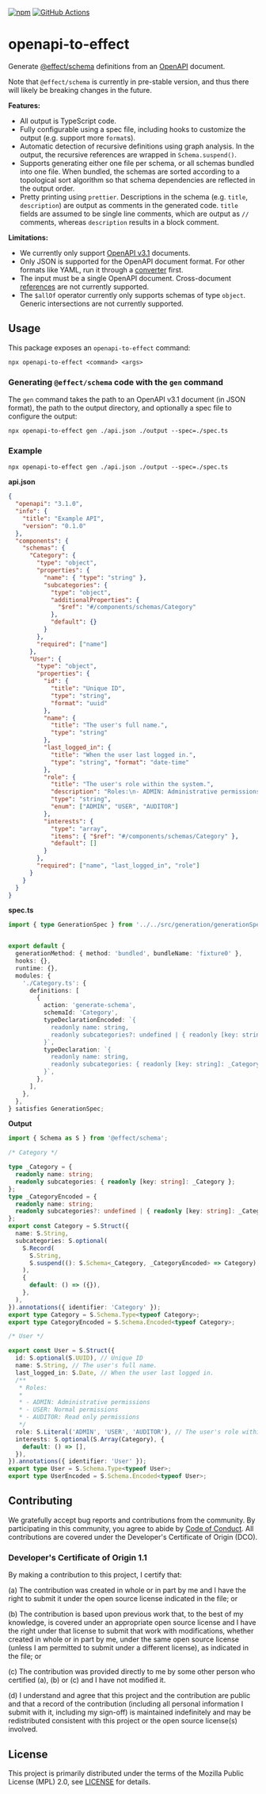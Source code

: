 
[![npm](https://img.shields.io/npm/v/openapi-to-effect.svg?style=flat)](https://www.npmjs.com/package/openapi-to-effect)
[![GitHub Actions](https://github.com/fortanix/openapi-to-effect/actions/workflows/nodejs.yml/badge.svg)](https://github.com/fortanix/openapi-to-effect/actions)

# openapi-to-effect

Generate [@effect/schema](https://www.npmjs.com/package/@effect/schema) definitions from an [OpenAPI](https://www.openapis.org) document.

Note that `@effect/schema` is currently in pre-stable version, and thus there will likely be breaking changes in the future.

**Features:**

- All output is TypeScript code.
- Fully configurable using a spec file, including hooks to customize the output (e.g. support more `format`s).
- Automatic detection of recursive definitions using graph analysis. In the output, the recursive references are wrapped in `Schema.suspend()`.
- Supports generating either one file per schema, or all schemas bundled into one file. When bundled, the schemas are sorted according to a topological sort algorithm so that schema dependencies are reflected in the output order.
- Pretty printing using `prettier`. Descriptions in the schema (e.g. `title`, `description`) are output as comments in the generated code. `title` fields are assumed to be single line comments, which are output as `//` comments, whereas `description` results in a block comment.

**Limitations:**

- We currently only support [OpenAPI v3.1](https://spec.openapis.org/oas/latest.html) documents.
- Only JSON is supported for the OpenAPI document format. For other formats like YAML, run it through a [converter](https://onlineyamltools.com/convert-yaml-to-json) first.
- The input must be a single OpenAPI document. Cross-document [references](https://swagger.io/docs/specification/using-ref/) are not currently supported.
- The `$allOf` operator currently only supports schemas of type `object`. Generic intersections are not currently supported.

## Usage

This package exposes an `openapi-to-effect` command:

```console
npx openapi-to-effect <command> <args>
```

### Generating `@effect/schema` code with the `gen` command

The `gen` command takes the path to an OpenAPI v3.1 document (in JSON format), the path to the output directory, and optionally a spec file to configure the output:

```console
npx openapi-to-effect gen ./api.json ./output --spec=./spec.ts
```

### Example

```console
npx openapi-to-effect gen ./api.json ./output --spec=./spec.ts
```

**api.json**

```json
{
  "openapi": "3.1.0",
  "info": {
    "title": "Example API",
    "version": "0.1.0"
  },
  "components": {
    "schemas": {
      "Category": {
        "type": "object",
        "properties": {
          "name": { "type": "string" },
          "subcategories": {
            "type": "object",
            "additionalProperties": {
              "$ref": "#/components/schemas/Category"
            },
            "default": {}
          }
        },
        "required": ["name"]
      },
      "User": {
        "type": "object",
        "properties": {
          "id": {
            "title": "Unique ID",
            "type": "string",
            "format": "uuid"
          },
          "name": {
            "title": "The user's full name.",
            "type": "string"
          },
          "last_logged_in": {
            "title": "When the user last logged in.",
            "type": "string", "format": "date-time"
          },
          "role": {
            "title": "The user's role within the system.",
            "description": "Roles:\n- ADMIN: Administrative permissions\n- USER: Normal permissions\n- AUDITOR: Read only permissions",
            "type": "string",
            "enum": ["ADMIN", "USER", "AUDITOR"]
          },
          "interests": {
            "type": "array",
            "items": { "$ref": "#/components/schemas/Category" },
            "default": []
          }
        },
        "required": ["name", "last_logged_in", "role"]
      }
    }
  }
}
```

**spec.ts**

```ts
import { type GenerationSpec } from '../../src/generation/generationSpec.ts';


export default {
  generationMethod: { method: 'bundled', bundleName: 'fixture0' },
  hooks: {},
  runtime: {},
  modules: {
    './Category.ts': {
      definitions: [
        {
          action: 'generate-schema',
          schemaId: 'Category',
          typeDeclarationEncoded: `{
            readonly name: string,
            readonly subcategories?: undefined | { readonly [key: string]: _CategoryEncoded }
          }`,
          typeDeclaration: `{
            readonly name: string,
            readonly subcategories: { readonly [key: string]: _Category }
          }`,
        },
      ],
    },
  },
} satisfies GenerationSpec;
```

**Output**

```ts
import { Schema as S } from '@effect/schema';

/* Category */

type _Category = {
  readonly name: string;
  readonly subcategories: { readonly [key: string]: _Category };
};
type _CategoryEncoded = {
  readonly name: string;
  readonly subcategories?: undefined | { readonly [key: string]: _CategoryEncoded };
};
export const Category = S.Struct({
  name: S.String,
  subcategories: S.optional(
    S.Record(
      S.String,
      S.suspend((): S.Schema<_Category, _CategoryEncoded> => Category),
    ),
    {
      default: () => ({}),
    },
  ),
}).annotations({ identifier: 'Category' });
export type Category = S.Schema.Type<typeof Category>;
export type CategoryEncoded = S.Schema.Encoded<typeof Category>;

/* User */

export const User = S.Struct({
  id: S.optional(S.UUID), // Unique ID
  name: S.String, // The user's full name.
  last_logged_in: S.Date, // When the user last logged in.
  /**
   * Roles:
   *
   * - ADMIN: Administrative permissions
   * - USER: Normal permissions
   * - AUDITOR: Read only permissions
   */
  role: S.Literal('ADMIN', 'USER', 'AUDITOR'), // The user's role within the system.
  interests: S.optional(S.Array(Category), {
    default: () => [],
  }),
}).annotations({ identifier: 'User' });
export type User = S.Schema.Type<typeof User>;
export type UserEncoded = S.Schema.Encoded<typeof User>;
```


## Contributing

We gratefully accept bug reports and contributions from the community.
By participating in this community, you agree to abide by [Code of Conduct](./CODE_OF_CONDUCT.md).
All contributions are covered under the Developer's Certificate of Origin (DCO).

### Developer's Certificate of Origin 1.1

By making a contribution to this project, I certify that:

(a) The contribution was created in whole or in part by me and I
have the right to submit it under the open source license
indicated in the file; or

(b) The contribution is based upon previous work that, to the best
of my knowledge, is covered under an appropriate open source
license and I have the right under that license to submit that
work with modifications, whether created in whole or in part
by me, under the same open source license (unless I am
permitted to submit under a different license), as indicated
in the file; or

(c) The contribution was provided directly to me by some other
person who certified (a), (b) or (c) and I have not modified
it.

(d) I understand and agree that this project and the contribution
are public and that a record of the contribution (including all
personal information I submit with it, including my sign-off) is
maintained indefinitely and may be redistributed consistent with
this project or the open source license(s) involved.

## License

This project is primarily distributed under the terms of the Mozilla Public License (MPL) 2.0, see [LICENSE](./LICENSE) for details.
